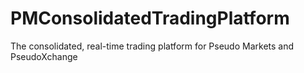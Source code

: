 # PMConsolidatedTradingPlatform
The consolidated, real-time trading platform for Pseudo Markets and PseudoXchange
